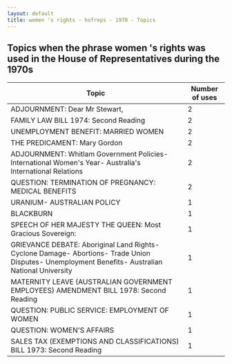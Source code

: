 ```yaml
---
layout: default
title: women 's rights - hofreps - 1970 - Topics
---
```

## Topics when the phrase **women 's rights** was used in the House of Representatives during the 1970s

| Topic | Number of uses |
|--------------|----------------|
|ADJOURNMENT: Dear Mr Stewart,|2|
|FAMILY LAW BILL 1974: Second Reading|2|
|UNEMPLOYMENT BENEFIT: MARRIED WOMEN|2|
|THE PREDICAMENT: Mary Gordon|2|
|ADJOURNMENT: Whitlam Government Policies- International Women's Year- Australia's International Relations|2|
|QUESTION: TERMINATION OF PREGNANCY: MEDICAL BENEFITS|2|
|URANIUM- AUSTRALIAN POLICY|1|
|BLACKBURN|1|
|SPEECH OF HER MAJESTY THE QUEEN: Most Gracious Sovereign:|1|
|GRIEVANCE DEBATE: Aboriginal Land Rights- Cyclone Damage- Abortions- Trade Union Disputes- Unemployment Benefits- Australian National University|1|
|MATERNITY LEAVE (AUSTRALIAN GOVERNMENT EMPLOYEES) AMENDMENT BILL 1978: Second Reading|1|
|QUESTION: PUBLIC SERVICE: EMPLOYMENT OF WOMEN|1|
|QUESTION: WOMEN'S AFFAIRS|1|
|SALES TAX (EXEMPTIONS AND CLASSIFICATIONS) BILL 1973: Second Reading|1|
